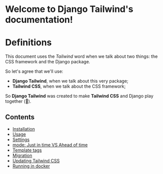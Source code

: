 # Welcome to Django Tailwind's documentation!

# Definitions

This document uses the *Tailwind* word when we talk about two things: the CSS framework and the Django package.

So let's agree that we'll use:
* **Django Tailwind**, when we talk about this very package;
* **Tailwind CSS**, when we talk about the CSS framework;

So **Django Tailwind** was created to make **Tailwind CSS** and Django play together (💚).

Contents
--------
* [Installation](installation.md)
* [Usage](usage.md)
* [Settings](settings.md)
* [mode: Just in time VS Ahead of time](jit-vs-aot.md)
* [Template tags](templatetags.md)
* [Migration](migration.md)
* [Updating Tailwind CSS](updating.md)
* [Running in docker](docker.md)
